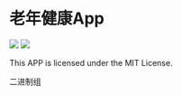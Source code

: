 ﻿# 老年健康App

 ![](https://img.shields.io/badge/Status-Developing-brightgreen.svg?style=flat-square)
 ![](https://img.shields.io/badge/Download-N/A-green.svg?style=flat-square)

This APP is licensed under the MIT License.

二进制组